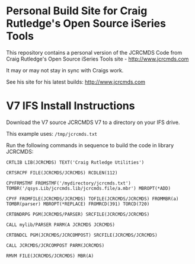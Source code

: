 # Personal Build Site for Craig Rutledge's Open Source iSeries Tools
This repository contains a personal version of the JCRCMDS Code from Craig Rutledge's Open Source iSeries Tools site - http://www.jcrcmds.com   

It may or may not stay in sync with Craigs work.    

See his site for his latest builds: http://www.jcrcmds.com

# V7 IFS Install Instructions
Download the V7 source JCRCMDS V7 to a directory on your IFS drive.

This example uses: ```/tmp/jcrcmds.txt```   

Run the following commands in sequence to build the code in library JCRCMDS:    

```
CRTLIB LIB(JCRCMDS) TEXT('Craig Rutledge Utilities')  

CRTSRCPF FILE(JCRCMDS/JCRCMDS) RCDLEN(112)   

CPYFRMSTMF FROMSTMF('/mydirectory/jcrcmds.txt') TOMBR('/qsys.Lib/jcrcmds.lib/jcrcmds.file/a.mbr') MBROPT(*ADD)   

CPYF FROMFILE(JCRCMDS/JCRCMDS) TOFILE(JCRCMDS/JCRCMDS) FROMMBR(a) TOMBR(parser) MBROPT(*REPLACE) FROMRCD(391) TORCD(720)   

CRTBNDRPG PGM(JCRCMDS/PARSER) SRCFILE(JCRCMDS/JCRCMDS)   

CALL mylib/PARSER PARM(A JCRCMDS JCRCMDS)   

CRTBNDCL PGM(JCRCMDS/JCRCOMPOST) SRCFILE(JCRCMDS/JCRCMDS)   

CALL JCRCMDS/JCRCOMPOST PARM(JCRCMDS)

RMVM FILE(JCRCMDS/JCRCMDS) MBR(A)
```
